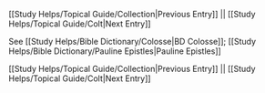 [[Study Helps/Topical Guide/Collection|Previous Entry]]  ||  [[Study Helps/Topical Guide/Colt|Next Entry]]

 See [[Study Helps/Bible Dictionary/Colosse|BD Colosse]]; [[Study Helps/Bible Dictionary/Pauline Epistles|Pauline Epistles]]

[[Study Helps/Topical Guide/Collection|Previous Entry]]  ||  [[Study Helps/Topical Guide/Colt|Next Entry]]